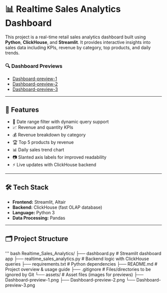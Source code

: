 # 📊 Realtime Sales Analytics Dashboard

This project is a real-time retail sales analytics dashboard built using **Python**, **ClickHouse**, and **Streamlit**. It provides interactive insights into sales data including KPIs, revenue by category, top products, and daily trends.

### 🔍 Dashboard Previews

- [Dashboard-preview-1](assets/Dashboard-preview-1.png)
- [Dashboard-preview-2](assets/Dashboard-preview-2.png)
- [Dashboard-preview-3](assets/Dashboard-preview-3.png)

---

## 🚀 Features

- 📅 Date range filter with dynamic query support
- 📈 Revenue and quantity KPIs
- 💰 Revenue breakdown by category
- 🏆 Top 5 products by revenue
- 📊 Daily sales trend chart
- 📷 Slanted axis labels for improved readability
- ⚡ Live updates with ClickHouse backend

---

## 🛠️ Tech Stack

- **Frontend:** Streamlit, Altair
- **Backend:** ClickHouse (fast OLAP database)
- **Language:** Python 3
- **Data Processing:** Pandas

---

## 🗂️ Project Structure
''' bash
Realtime_Sales_Analytics/
├── dashboard.py                  # Streamlit dashboard app
├── realtime_sales_analytics.py  # Backend logic with ClickHouse queries
├── requirements.txt             # Python dependencies
├── README.md                    # Project overview & usage guide
├── .gitignore                   # Files/directories to be ignored by Git
└── assets/                      # Asset files (images for previews)
    ├── Dashboard-preview-1.png
    ├── Dashboard-preview-2.png
    └── Dashboard-preview-3.png
